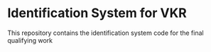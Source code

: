 # Identification System for VKR
 This repository contains the identification system code for the final qualifying work
